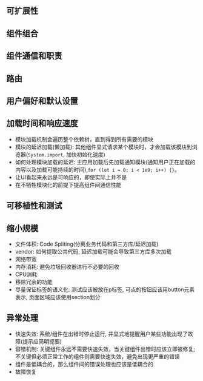 ## 可扩展性
## 组件组合
## 组件通信和职责
## 路由
## 用户偏好和默认设置
## 加载时间和响应速度

- 模块加载机制会遍历整个依赖树，直到得到所有需要的模块
- 模块的延迟加载(懒加载): 其他组件显式请求某个模块时，才会加载该模块到浏览器(`System.import`, 加快初始化速度)
- 如何处理模块加载的延迟: 主应用加载后先加载通知模块(通知用户正在加载的内容以及加载可能持续的时间),`for (let i = 0; i < 1e9; i++) {}`。
- 让UI看起来永远是可响应的，即使实际上并不是
- 在不牺牲模块化的前提下提高组件间通信性能

## 可移植性和测试
## 缩小规模

- 文件体积: Code Spliting(分离业务代码和第三方库/延迟加载)
- vendor: 如何提取公共代码, 延迟加载可能会导致第三方库多次加载
- 网络带宽
- 内存消耗: 避免垃圾回收器进行不必要的回收
- CPU消耗
- 移除冗余的功能
- 尽量保证标签的语义化: 测试应该被放在p标签, 可点的按钮应该用button元素表示, 页面区域应该使用section划分

## 异常处理
- 快速失效: 系统/组件在出错时停止运行, 并显式地提醒用户某些功能出现了故障(提示应简明扼要)
- 容错机制: 关键组件永远不需要快速失效，当关键组件出错时应该立即被修复; 不关键但必须正常工作的组件则需要快速失效，避免出现更严重的错误
- 组件是低耦合的，那么组件间的错误处理也应该是低耦合的
- 故障恢复


